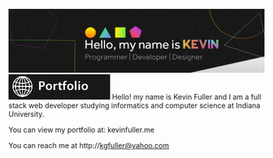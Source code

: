![image](https://github.com/Kevin-Fuller/Kevin-Fuller/blob/main/cardLarge2.jpg)
![image](https://github.com/Kevin-Fuller/Kevin-Fuller/blob/main/portfolio.png)
Hello! my name is Kevin Fuller and I am a full stack web developer studying informatics and computer science at Indiana University. 

You can view my portfolio at: kevinfuller.me

You can reach me at http://kgfuller@yahoo.com

<!---
Kevin-Fuller/Kevin-Fuller is a ✨ special ✨ repository because its `README.md` (this file) appears on your GitHub profile.
You can click the Preview link to take a look at your changes.
--->

